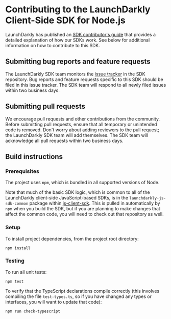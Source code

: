 # Contributing to the LaunchDarkly Client-Side SDK for Node.js

LaunchDarkly has published an [SDK contributor's guide](https://docs.launchdarkly.com/docs/sdk-contributors-guide) that provides a detailed explanation of how our SDKs work. See below for additional information on how to contribute to this SDK.

## Submitting bug reports and feature requests

The LaunchDarkly SDK team monitors the [issue tracker](https://github.com/launchdarkly/node-client-sdk/issues) in the SDK repository. Bug reports and feature requests specific to this SDK should be filed in this issue tracker. The SDK team will respond to all newly filed issues within two business days.

## Submitting pull requests

We encourage pull requests and other contributions from the community. Before submitting pull requests, ensure that all temporary or unintended code is removed. Don't worry about adding reviewers to the pull request; the LaunchDarkly SDK team will add themselves. The SDK team will acknowledge all pull requests within two business days.

## Build instructions

### Prerequisites

The project uses `npm`, which is bundled in all supported versions of Node.

Note that much of the basic SDK logic, which is common to all of the LaunchDarkly client-side JavaScript-based SDKs, is in the `launchdarkly-js-sdk-common` package within [js-client-sdk](https://github.com/launchdarkly/js-client-sdk). This is pulled in automatically by `npm` when you build the SDK, but if you are planning to make changes that affect the common code, you will need to check out that repository as well.

### Setup

To install project dependencies, from the project root directory:

```
npm install
```

### Testing

To run all unit tests:

```
npm test
```

To verify that the TypeScript declarations compile correctly (this involves compiling the file `test-types.ts`, so if you have changed any types or interfaces, you will want to update that code):

```
npm run check-typescript
```
